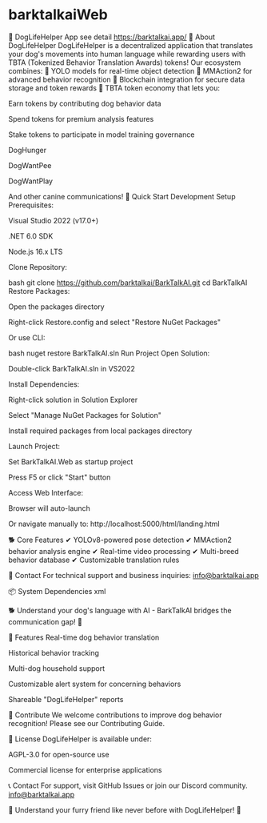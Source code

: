 # barktalkaiWeb
🐾 DogLifeHelper App
see detail https://barktalkai.app/
🐶 About DogLifeHelper
DogLifeHelper is a decentralized application that translates your dog's movements into human language while rewarding users with TBTA (Tokenized Behavior Translation Awards) tokens! Our ecosystem combines:
🔹 YOLO models for real-time object detection
🔹 MMAction2 for advanced behavior recognition
🔹 Blockchain integration for secure data storage and token rewards
🔹 TBTA token economy that lets you:

Earn tokens by contributing dog behavior data

Spend tokens for premium analysis features

Stake tokens to participate in model training governance

DogHunger

DogWantPee

DogWantPlay

And other canine communications!
🚀 Quick Start
Development Setup
Prerequisites:

Visual Studio 2022 (v17.0+)

.NET 6.0 SDK

Node.js 16.x LTS

Clone Repository:

bash
git clone https://github.com/barktalkai/BarkTalkAI.git
cd BarkTalkAI
Restore Packages:

Open the packages directory

Right-click Restore.config and select "Restore NuGet Packages"

Or use CLI:

bash
nuget restore BarkTalkAI.sln
Run Project
Open Solution:

Double-click BarkTalkAI.sln in VS2022

Install Dependencies:

Right-click solution in Solution Explorer

Select "Manage NuGet Packages for Solution"

Install required packages from local packages directory

Launch Project:

Set BarkTalkAI.Web as startup project

Press F5 or click "Start" button

Access Web Interface:

Browser will auto-launch

Or navigate manually to: http://localhost:5000/html/landing.html

🐕 Core Features
✔ YOLOv8-powered pose detection
✔ MMAction2 behavior analysis engine
✔ Real-time video processing
✔ Multi-breed behavior database
✔ Customizable translation rules

📧 Contact
For technical support and business inquiries:
info@barktalkai.app

📦 System Dependencies
xml
<!-- Core Dependencies -->
<PackageReference Include="YoloV8.Net" Version="1.2.0" />
<PackageReference Include="MMAction2.Runtime" Version="2.4.1" />
<PackageReference Include="FFmpegCore" Version="5.0.2" />

🐕 Understand your dog's language with AI - BarkTalkAI bridges the communication gap! 🐾

🌟 Features
Real-time dog behavior translation

Historical behavior tracking

Multi-dog household support

Customizable alert system for concerning behaviors

Shareable "DogLifeHelper" reports

🤝 Contribute
We welcome contributions to improve dog behavior recognition! Please see our Contributing Guide.

📜 License
DogLifeHelper is available under:

AGPL-3.0 for open-source use

Commercial license for enterprise applications

📞 Contact
For support, visit GitHub Issues or join our Discord community. info@barktalkai.app

🐶 Understand your furry friend like never before with DogLifeHelper! 🐾
